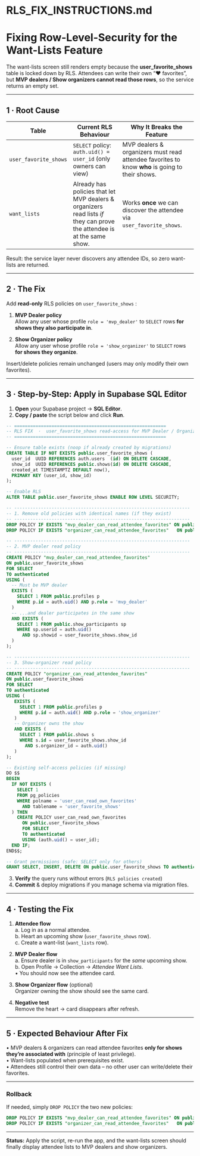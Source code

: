 # RLS_FIX_INSTRUCTIONS.md  
Fixing Row-Level-Security for the Want-Lists Feature
====================================================

The want-lists screen still renders empty because the **user_favorite_shows** table is locked down by RLS.  Attendees can write their own “♥ favorites”, but **MVP dealers / Show organizers cannot read those rows**, so the service returns an empty set.

---

## 1 · Root Cause

| Table | Current RLS Behaviour | Why It Breaks the Feature |
|-------|----------------------|---------------------------|
| `user_favorite_shows` | `SELECT` policy: `auth.uid() = user_id` (only owners can view) | MVP dealers & organizers must read attendee favorites to know **who** is going to their shows. |
| `want_lists` | Already has policies that let MVP dealers & organizers read lists *if* they can prove the attendee is at the same show. | Works **once** we can discover the attendee via `user_favorite_shows`. |

Result: the service layer never discovers any attendee IDs, so zero want-lists are returned.

---

## 2 · The Fix

Add **read-only** RLS policies on `user_favorite_shows` :

1. **MVP Dealer policy**  
   Allow any user whose profile `role = 'mvp_dealer'` to `SELECT` rows **for shows they also participate in**.

2. **Show Organizer policy**  
   Allow any user whose profile `role = 'show_organizer'` to `SELECT` rows **for shows they organize**.

Insert/​delete policies remain unchanged (users may only modify their own favorites).

---

## 3 · Step-by-Step: Apply in Supabase SQL Editor

1. **Open** your Supabase project → **SQL Editor**.  
2. **Copy / paste** the script below and click **Run**.

```sql
-- =========================================================
-- RLS FIX  ·  user_favorite_shows read-access for MVP Dealer / Organizer
-- =========================================================

-- Ensure table exists (noop if already created by migrations)
CREATE TABLE IF NOT EXISTS public.user_favorite_shows (
  user_id  UUID REFERENCES auth.users  (id) ON DELETE CASCADE,
  show_id  UUID REFERENCES public.shows(id) ON DELETE CASCADE,
  created_at TIMESTAMPTZ DEFAULT now(),
  PRIMARY KEY (user_id, show_id)
);

-- Enable RLS
ALTER TABLE public.user_favorite_shows ENABLE ROW LEVEL SECURITY;

-- ------------------------------------------------------------------
-- 1. Remove old policies with identical names (if they exist)
-- ------------------------------------------------------------------
DROP POLICY IF EXISTS "mvp_dealer_can_read_attendee_favorites" ON public.user_favorite_shows;
DROP POLICY IF EXISTS "organizer_can_read_attendee_favorites"   ON public.user_favorite_shows;

-- ------------------------------------------------------------------
-- 2. MVP dealer read policy
-- ------------------------------------------------------------------
CREATE POLICY "mvp_dealer_can_read_attendee_favorites"
ON public.user_favorite_shows
FOR SELECT
TO authenticated
USING (
  -- Must be MVP dealer
  EXISTS (
    SELECT 1 FROM public.profiles p
    WHERE p.id = auth.uid() AND p.role = 'mvp_dealer'
  )
  -- ...and dealer participates in the same show
  AND EXISTS (
    SELECT 1 FROM public.show_participants sp
    WHERE sp.userid = auth.uid()
      AND sp.showid = user_favorite_shows.show_id
  )
);

-- ------------------------------------------------------------------
-- 3. Show-organizer read policy
-- ------------------------------------------------------------------
CREATE POLICY "organizer_can_read_attendee_favorites"
ON public.user_favorite_shows
FOR SELECT
TO authenticated
USING (
   EXISTS (
     SELECT 1 FROM public.profiles p
     WHERE p.id = auth.uid() AND p.role = 'show_organizer'
   )
   -- Organizer owns the show
   AND EXISTS (
     SELECT 1 FROM public.shows s
     WHERE s.id = user_favorite_shows.show_id
       AND s.organizer_id = auth.uid()
   )
);

-- Existing self-access policies (if missing)
DO $$
BEGIN
  IF NOT EXISTS (
    SELECT 1
    FROM pg_policies
    WHERE polname = 'user_can_read_own_favorites'
      AND tablename = 'user_favorite_shows'
  ) THEN
    CREATE POLICY user_can_read_own_favorites
      ON public.user_favorite_shows
      FOR SELECT
      TO authenticated
      USING (auth.uid() = user_id);
  END IF;
END$$;

-- Grant permissions (safe: SELECT only for others)
GRANT SELECT, INSERT, DELETE ON public.user_favorite_shows TO authenticated;
```

3. **Verify** the query runs without errors (`RLS policies created`)  
4. **Commit** & deploy migrations if you manage schema via migration files.

---

## 4 · Testing the Fix

1. **Attendee flow**  
   a. Log in as a normal attendee.  
   b. Heart an upcoming show (`user_favorite_shows` row).  
   c. Create a want-list (`want_lists` row).

2. **MVP Dealer flow**  
   a. Ensure dealer is in `show_participants` for the *same* upcoming show.  
   b. Open Profile → Collection → *Attendee Want Lists*.  
      • You should now see the attendee card.

3. **Show Organizer flow** (optional)  
   Organizer owning the show should see the same card.

4. **Negative test**  
   Remove the heart → card disappears after refresh.

---

## 5 · Expected Behaviour After Fix

• MVP dealers & organizers can read attendee favorites **only for shows they’re associated with** (principle of least privilege).  
• Want-lists populated when prerequisites exist.  
• Attendees still control their own data – no other user can write/​delete their favorites.

---

### Rollback

If needed, simply `DROP POLICY` the two new policies:

```sql
DROP POLICY IF EXISTS "mvp_dealer_can_read_attendee_favorites" ON public.user_favorite_shows;
DROP POLICY IF EXISTS "organizer_can_read_attendee_favorites"   ON public.user_favorite_shows;
```

---

**Status:** Apply the script, re-run the app, and the want-lists screen should finally display attendee lists to MVP dealers and show organizers.  
